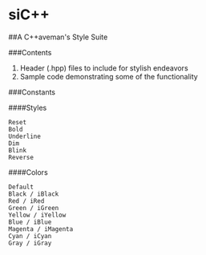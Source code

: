 siC++
=====

##A C++aveman's Style Suite

###Contents

1. Header (.hpp) files to include for stylish endeavors
2. Sample code demonstrating some of the functionality

###Constants

####Styles
```
Reset
Bold
Underline
Dim
Blink
Reverse
```

####Colors
```
Default
Black / iBlack
Red / iRed
Green / iGreen
Yellow / iYellow
Blue / iBlue
Magenta / iMagenta
Cyan / iCyan
Gray / iGray
```